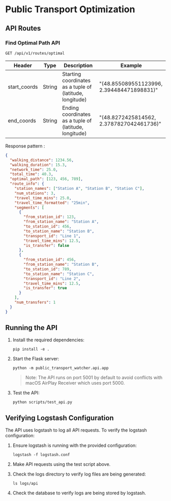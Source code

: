 # Public Transport Optimization

## API Routes

### Find Optimal Path API

```
GET /api/v1/routes/optimal
```

| Header | Type | Description | Example |
|--------|------|-------------|---------|
| start_coords | String | Starting coordinates as a tuple of (latitude, longitude) | "(48.855089551123996, 2.394484471898831)" |
| end_coords | String | Ending coordinates as a tuple of (latitude, longitude) | "(48.8272425814562, 2.3787827042461736)" |

Response pattern :

```json
{
  "walking_distance": 1234.56,
  "walking_duration": 15.3,
  "network_time": 25.0,
  "total_time": 40.3,
  "optimal_path": [123, 456, 789],
  "route_info": {
    "station_names": ["Station A", "Station B", "Station C"],
    "num_stations": 3,
    "travel_time_mins": 25.0,
    "travel_time_formatted": "25min",
    "segments": [
      {
        "from_station_id": 123,
        "from_station_name": "Station A",
        "to_station_id": 456,
        "to_station_name": "Station B",
        "transport_id": "Line 1",
        "travel_time_mins": 12.5,
        "is_transfer": false
      },
      {
        "from_station_id": 456,
        "from_station_name": "Station B",
        "to_station_id": 789,
        "to_station_name": "Station C",
        "transport_id": "Line 2",
        "travel_time_mins": 12.5,
        "is_transfer": true
      }
    ],
    "num_transfers": 1
  }
}
```

## Running the API

1. Install the required dependencies:
   ```
   pip install -e .
   ```

2. Start the Flask server:
   ```
   python -m public_transport_watcher.api.app
   ```
   
   > Note: The API runs on port 5001 by default to avoid conflicts with macOS AirPlay Receiver which uses port 5000.

3. Test the API:
   ```
   python scripts/test_api.py
   ```

## Verifying Logstash Configuration

The API uses logstash to log all API requests. To verify the logstash configuration:

1. Ensure logstash is running with the provided configuration:
   ```
   logstash -f logstash.conf
   ```

2. Make API requests using the test script above.

3. Check the logs directory to verify log files are being generated:
   ```
   ls logs/api
   ```

4. Check the database to verify logs are being stored by logstash.